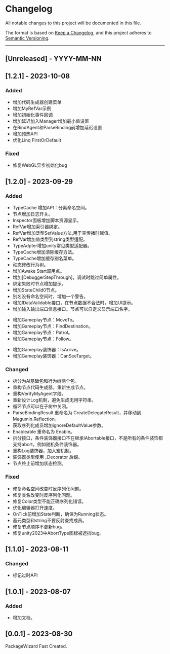 # Changelog
All notable changes to this project will be documented in this file.

The format is based on [Keep a Changelog](https://keepachangelog.com/en/1.0.0/),
and this project adheres to [Semantic Versioning](https://semver.org/spec/v2.0.0.html).

<!--
## [Unreleased] - YYYY-MM-NN

### Added   
### Changed  
### Deprecated  
### Removed  
### Fixed  
### Security  
-->

---

## [Unreleased] - YYYY-MM-NN

## [1.2.1] - 2023-10-08
### Added   
- 增加代码生成器创建菜单  
- 增加MyRefVar示例  
- 增加初始化事件回调
- 增加延迟加入Manager增加最小值设置
- 在BindAgent和ParseBinding前增加延迟设置
- 增加预热API
- 优化Linq FirstOrDefault

### Fixed  
- 修复WebGL异步初始化bug

## [1.2.0] - 2023-09-29
### Added   
- TypeCache 增加API：分离命名空间。  
- 节点增加日志开关。  
- Inspector面板增加脚本资源显示。  
- RefVar增加索引器绑定。  
- RefVar增加泛型SetValue方法,用于空传播时赋值。  
- RefVar增加值类型到string类型适配。  
- TypeAdpter增加unity常见类型适配器。  
- TypeCache增加清除缓存方法。  
- TypeCache增加缓存别名菜单。  
- 动态修改行为树。  
- 增加Awake Start调用点。  
- 增加[DebuggerStepThrough]，调试时跳过简单属性。  
- 绑定失败时节点增加提示。  
- 增加StateChild0节点。  
- 别名没有命名空间时，增加一个警告。  
- 增加IDataValidable接口，在节点数据不合法时，增加UI提示。  
- 增加输入输出端口信息接口。节点可以自定义显示端口名字。  
* 增加Gameplay节点：MoveTo。  
* 增加Gameplay节点：FindDestination。  
* 增加Gameplay节点：Patrol。  
* 增加Gameplay节点：Follow。  
+ 增加Gameplay装饰器：IsArrive。  
+ 增加Gameplay装饰器：CanSeeTarget。  


### Changed  
- 拆分为AI基础包和行为树两个包。  
- 重构节点代码生成器。重新生成节点。  
- 重构VerifyMyAgent字段。  
- 重新设计Log机制，避免生成无用字符串。  
- 循环节点可以在子树中关闭。   
- ParseBindingResult 重命名为 CreateDelegateResult，并移动到Megumin.Reflection。  
- 获取序列化成员增加ignoreDefaultValue参数。  
- Enableable 重命名为  Enable。  
- 拆分接口，条件装饰器接口不在继承IAbortable接口，不是所有的条件装饰都支持abort，例如随机条件装饰器。  
- 重构Log装饰器，加入宏机制。  
- 装饰器类型使用 _Decorator 后缀。
- 节点终止前增加状态检测。  

### Fixed  
- 修复命名空间改变时反序列化问题。  
- 修复类名改变时反序列化问题。  
- 修复Color类型不能正确序列化错误。  
- 优化编辑器打开速度。  
- OnTick前增加State判断，确保为Running状态。  
- 基元类型和string不要反射查找成员。  
- 修复节点顺序不更新bug。  
- 修复unity2023中AbortType图标被遮挡bug。  


## [1.1.0] - 2023-08-11
### Changed  
- 标记过时API


## [1.0.1] - 2023-08-07
### Added 
- 增加文档。

## [0.0.1] - 2023-08-30
PackageWizard Fast Created.

